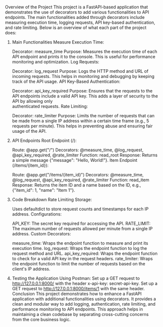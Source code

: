 Overview of the Project
This project is a FastAPI-based application that demonstrates the use of decorators to add various functionalities to API endpoints. The main functionalities added through decorators include measuring execution time, logging requests, API key-based authentication, and rate limiting. Below is an overview of what each part of the project does:

1. Main Functionalities
    Measure Execution Time:
    
    Decorator: measure_time
    Purpose: Measures the execution time of each API endpoint and prints it to the console. This is useful for performance monitoring and optimization.
    Log Requests:
    
    Decorator: log_request
    Purpose: Logs the HTTP method and URL of incoming requests. This helps in monitoring and debugging by keeping track of the API usage.
    API Key-Based Authentication:
    
    Decorator: api_key_required
    Purpose: Ensures that the requests to the API endpoints include a valid API key. This adds a layer of security to the API by allowing only        
    authenticated requests.
    Rate Limiting:
    
    Decorator: rate_limiter
    Purpose: Limits the number of requests that can be made from a single IP address within a certain time frame (e.g., 5 requests per minute). This 
    helps in preventing abuse and ensuring fair usage of the API.
2. API Endpoints
    Root Endpoint (/):
    
    Route: @app.get("/")
    Decorators: @measure_time, @log_request, @api_key_required, @rate_limiter
    Function: read_root
    Response: Returns a simple message {"message": "Hello, World!"}.
    Item Endpoint (/items/{item_id}):
    
    Route: @app.get("/items/{item_id}")
    Decorators: @measure_time, @log_request, @api_key_required, @rate_limiter
    Function: read_item
    Response: Returns the item ID and a name based on the ID, e.g., {"item_id": 1, "name": "Item 1"}.
3. Code Breakdown
    Rate Limiting Storage:
    
    Uses defaultdict to store request counts and timestamps for each IP address.
    Configurations:
    
    API_KEY: The secret key required for accessing the API.
    RATE_LIMIT: The maximum number of requests allowed per minute from a single IP address.
    Custom Decorators:
    
    measure_time: Wraps the endpoint function to measure and print its execution time.
    log_request: Wraps the endpoint function to log the request method and URL.
    api_key_required: Wraps the endpoint function to check for a valid API key in the request headers.
rate_limiter: Wraps the endpoint function to limit the number of requests based on the client's IP address.

4. Testing the Application
   Using Postman:
    Set up a GET request to http://127.0.0.1:8000/ with the header x-api-key: secret-api-key.
    Set up a GET request to http://127.0.0.1:8000/items/1 with the same header.
Conclusion
This project demonstrates how to enhance a FastAPI application with additional functionalities using decorators. It provides a clean and modular way to add logging, authentication, rate limiting, and performance monitoring to API endpoints. This approach helps in maintaining a clean codebase by separating cross-cutting concerns from the core business logic.
